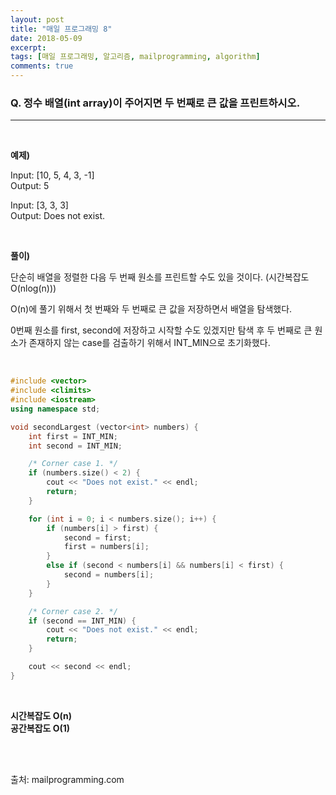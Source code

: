```yaml
---
layout: post
title: "매일 프로그래밍 8"
date: 2018-05-09
excerpt:
tags: [매일 프로그래밍, 알고리즘, mailprogramming, algorithm]
comments: true
---
```


### Q. 정수 배열(int array)이 주어지면 두 번째로 큰 값을 프린트하시오.
- - -

<br/>

**예제)**

Input: [10, 5, 4, 3, -1]  
Output: 5  

Input: [3, 3, 3]  
Output: Does not exist.

<br/>

**풀이)**

단순히 배열을 정렬한 다음 두 번째 원소를 프린트할 수도 있을 것이다. (시간복잡도 O(nlog(n)))

O(n)에 풀기 위해서 첫 번째와 두 번째로 큰 값을 저장하면서 배열을 탐색했다.

0번째 원소를 first, second에 저장하고 시작할 수도 있겠지만 탐색 후 두 번째로 큰 원소가 존재하지 않는 case를 검출하기 위해서 INT_MIN으로 초기화했다.


<br/>

``` cpp
#include <vector>
#include <climits>
#include <iostream>
using namespace std;

void secondLargest (vector<int> numbers) {
	int first = INT_MIN;
	int second = INT_MIN;

	/* Corner case 1. */
	if (numbers.size() < 2) {
		cout << "Does not exist." << endl;
		return;
	}

	for (int i = 0; i < numbers.size(); i++) {
		if (numbers[i] > first) {
			second = first;
			first = numbers[i];
		}
		else if (second < numbers[i] && numbers[i] < first) {
			second = numbers[i];
        }
	}

	/* Corner case 2. */
	if (second == INT_MIN) {
		cout << "Does not exist." << endl;
		return;
	}

	cout << second << endl;
}
```

<br/>

**시간복잡도 O(n)**  
**공간복잡도 O(1)**  

<br/>
<br/>

출처: mailprogramming.com
